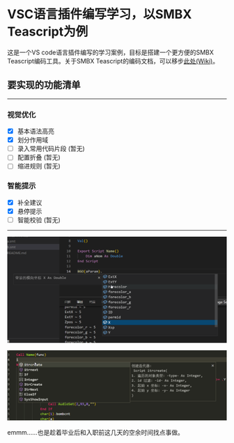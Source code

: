# VSC语言插件编写学习，以SMBX Teascript为例

这是一个VS code语言插件编写的学习案例，目标是搭建一个更方便的SMBX Teascript编码工具。关于SMBX Teascript的编码文档，可以移步[此处(Wiki)](https://wiki.smbx.world/wiki/Category:TeaScript.vbs)。

## 要实现的功能清单

-----
### 视觉优化

- [x] 基本语法高亮
- [x] 划分作用域
- [ ] 录入常用代码片段 (暂无)
- [ ] 配置折叠 (暂无)
- [ ] 缩进规则 (暂无)

### 智能提示

- [x] 补全建议
- [x] 悬停提示
- [ ] 智能校验 (暂无)

-----

![](res/readmeImgs/Snipaste_2022-07-04_12-14-52.png)

![](res/readmeImgs/Snipaste_2022-07-08_22-33-55.png)

emmm……也是趁着毕业后和入职前这几天的空余时间找点事做。
